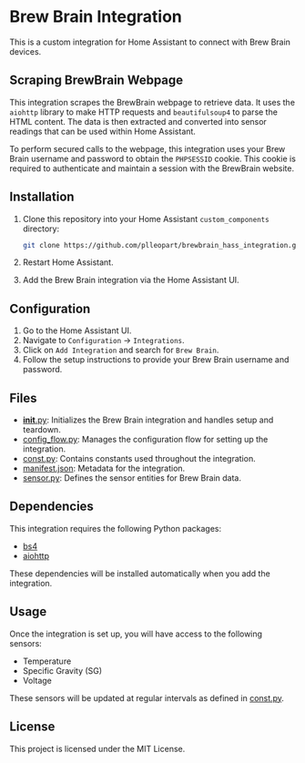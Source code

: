 # Brew Brain Integration

This is a custom integration for Home Assistant to connect with Brew Brain devices.

## Scraping BrewBrain Webpage

This integration scrapes the BrewBrain webpage to retrieve data. It uses the `aiohttp` library to make HTTP requests and `beautifulsoup4` to parse the HTML content. The data is then extracted and converted into sensor readings that can be used within Home Assistant.


To perform secured calls to the webpage, this integration uses your Brew Brain username and password to obtain the `PHPSESSID` cookie. This cookie is required to authenticate and maintain a session with the BrewBrain website.

## Installation

1. Clone this repository into your Home Assistant `custom_components` directory:
    ```sh
    git clone https://github.com/plleopart/brewbrain_hass_integration.git custom_components/brewbrain
    ```

2. Restart Home Assistant.

3. Add the Brew Brain integration via the Home Assistant UI.

## Configuration

1. Go to the Home Assistant UI.
2. Navigate to `Configuration` -> `Integrations`.
3. Click on `Add Integration` and search for `Brew Brain`.
4. Follow the setup instructions to provide your Brew Brain username and password.

## Files

- [__init__.py](): Initializes the Brew Brain integration and handles setup and teardown.
- [config_flow.py](): Manages the configuration flow for setting up the integration.
- [const.py](): Contains constants used throughout the integration.
- [manifest.json](): Metadata for the integration.
- [sensor.py](): Defines the sensor entities for Brew Brain data.

## Dependencies

This integration requires the following Python packages:
- [bs4](hhttps://pypi.org/project/beautifulsoup4)
- [aiohttp](https://docs.aiohttp.org/en/stable/)

These dependencies will be installed automatically when you add the integration.

## Usage

Once the integration is set up, you will have access to the following sensors:
- Temperature
- Specific Gravity (SG)
- Voltage

These sensors will be updated at regular intervals as defined in [const.py]().

## License

This project is licensed under the MIT License.